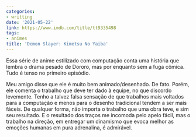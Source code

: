 ```yaml
---
categories:
- writting
date: '2021-05-22'
link: https://www.imdb.com/title/tt9335498
tags:
- animes
title: 'Demon Slayer: Kimetsu No Yaiba'
---
```


Essa série de anime estilizado com computação conta uma história que lembra o drama pesado de Dororo, mas por enquanto sem a fuga cômica. Tudo é tenso no primeiro episódio.

Meu amigo disse que ele é muito bem animado/desenhado. De fato. Porém, ele comenta o trabalho que deve ter dado à equipe, no que discordo levemente. Tenho a talvez falsa sensação de que trabalhos mais voltados para a computação e menos para o desenho tradicional tendem a ser mais fáceis. De qualquer forma, não importa o trabalho que uma obra teve, e sim seu resultado. E o resultado dos traços me incomoda pelo apelo fácil, mas o trabalho na direção, em entregar um dinamismo que evoca melhor as emoções humanas em pura adrenalina, é admirável.